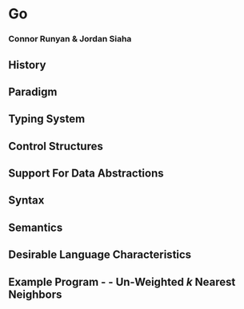 # Go
### Connor Runyan & Jordan Siaha

## History

## Paradigm

## Typing System

## Control Structures

## Support For Data Abstractions

## Syntax

## Semantics

## Desirable Language Characteristics

## Example Program - - Un-Weighted _k_ Nearest Neighbors
